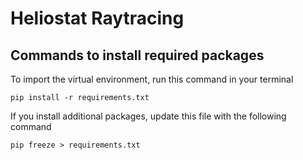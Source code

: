 # Heliostat Raytracing


## Commands to install required packages
To import the virtual environment, run this command in your terminal
```
pip install -r requirements.txt
```

If you install additional packages, update this file with the following command
```
pip freeze > requirements.txt
```
